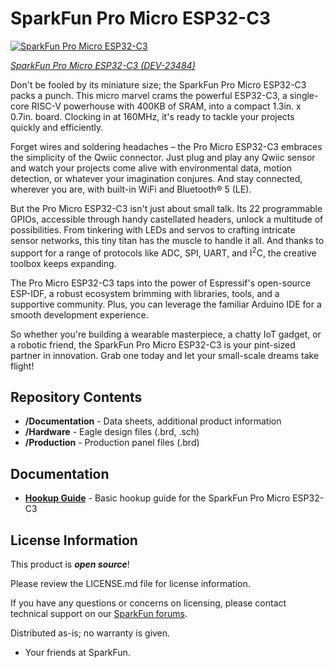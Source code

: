 SparkFun Pro Micro ESP32-C3
========================================

[![SparkFun Pro Micro ESP32-C3](https://cdn.sparkfun.com/r/600-600/assets/parts/2/3/7/7/5/DEV-23484-Pro-Micro-ESP32-C3-Feature.jpg)](https://www.sparkfun.com/products/23484)

[*SparkFun Pro Micro ESP32-C3 (DEV-23484)*](https://www.sparkfun.com/products/23484)

Don't be fooled by its miniature size; the SparkFun Pro Micro ESP32-C3 packs a punch. This micro marvel crams the powerful ESP32-C3, a single-core RISC-V powerhouse with 400KB of SRAM, into a compact 1.3in. x 0.7in. board. Clocking in at 160MHz, it's ready to tackle your projects quickly and efficiently.

Forget wires and soldering headaches – the Pro Micro ESP32-C3 embraces the simplicity of the Qwiic connector. Just plug and play any Qwiic sensor and watch your projects come alive with environmental data, motion detection, or whatever your imagination conjures. And stay connected, wherever you are, with built-in WiFi and Bluetooth® 5 (LE).

But the Pro Micro ESP32-C3 isn't just about small talk. Its 22 programmable GPIOs, accessible through handy castellated headers, unlock a multitude of possibilities. From tinkering with LEDs and servos to crafting intricate sensor networks, this tiny titan has the muscle to handle it all. And thanks to support for a range of protocols like ADC, SPI, UART, and I<sup>2</sup>C, the creative toolbox keeps expanding.

The Pro Micro ESP32-C3 taps into the power of Espressif's open-source ESP-IDF, a robust ecosystem brimming with libraries, tools, and a supportive community. Plus, you can leverage the familiar Arduino IDE for a smooth development experience.

So whether you're building a wearable masterpiece, a chatty IoT gadget, or a robotic friend, the SparkFun Pro Micro ESP32-C3 is your pint-sized partner in innovation. Grab one today and let your small-scale dreams take flight!


Repository Contents
-------------------

* **/Documentation** - Data sheets, additional product information
* **/Hardware** - Eagle design files (.brd, .sch)
* **/Production** - Production panel files (.brd)

Documentation
--------------
* **[Hookup Guide](https://docs.sparkfun.com/SparkFun_Pro_Micro-ESP32C3)** - Basic hookup guide for the SparkFun Pro Micro ESP32-C3

License Information
-------------------

This product is _**open source**_! 

Please review the LICENSE.md file for license information. 

If you have any questions or concerns on licensing, please contact technical support on our [SparkFun forums](https://forum.sparkfun.com/viewforum.php?f=152).

Distributed as-is; no warranty is given.

- Your friends at SparkFun.

_<COLLABORATION CREDIT>_
